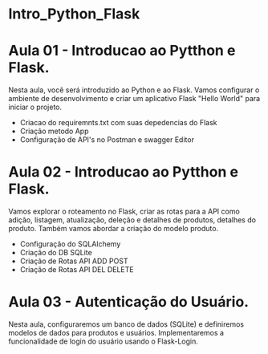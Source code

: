 # Intro_Python_Flask

# Aula 01 - Introducao ao Pytthon e Flask.

Nesta aula, você será introduzido ao Python e ao Flask. Vamos configurar o ambiente de desenvolvimento e criar um aplicativo Flask "Hello World" para iniciar o projeto.

- Criacao do requiremnts.txt com suas depedencias do Flask
- Criação metodo App 
- Configuração de API's no Postman e swagger Editor

# Aula 02 - Introducao ao Pytthon e Flask.

Vamos explorar o roteamento no Flask, criar as rotas para a API como adição, listagem, atualização, deleção e detalhes de produtos, detalhes do produto. Também vamos abordar a criação do modelo produto.

- Configuração do SQLAlchemy
- Criação do DB SQLite
- Criação de Rotas API ADD POST
- Criação de Rotas API DEL DELETE

# Aula 03 - Autenticação do Usuário.

Nesta aula, configuraremos um banco de dados (SQLite) e definiremos modelos de dados para produtos e usuários. Implementaremos a funcionalidade de login do usuário usando o Flask-Login.